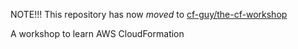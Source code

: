 NOTE!!! This repository has now *moved* to [cf-guy/the-cf-workshop](http://bit.ly/my-cf-workshop)

A workshop to learn AWS CloudFormation
